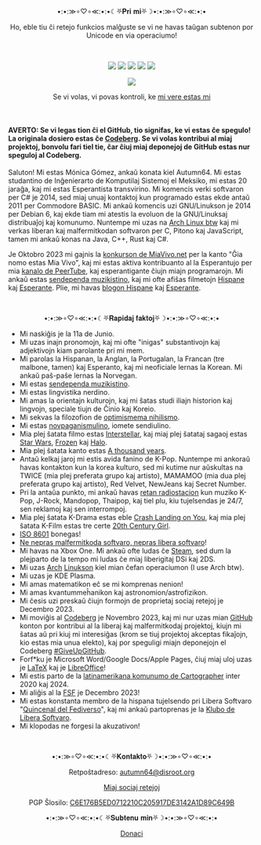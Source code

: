 <p align="center">•:•:≫∘♡∘≪:•:•☾⛧𝐏𝐫𝐢 𝐦𝐢⛧☽•:•:≫∘♡∘≪:•:•</p>

<p align="center">Ho, eble tiu ĉi retejo funkcios malĝuste se vi ne havas taŭgan subtenon por Unicode en via operaciumo!</p>

<br>

<p align="center">
<img src="https://img.shields.io/badge/ŝi-pink?label=pronomoj&style=for-the-badge">
<img src="https://img.shields.io/badge/17-limegreen?label=deponejoj&style=for-the-badge">
<img src="https://img.shields.io/liberapay/patrons/autumn64.svg?logo=liberapay&style=for-the-badge">
<img src="https://img.shields.io/badge/2014-tan?label=programistino%20ekde&style=for-the-badge">
<img src="https://img.shields.io/badge/Arch-blue?label=distro&style=for-the-badge">
</p>

<p align="center">
<img src="https://www.autumn64.xyz/res/fsf_member.png">
</p>

<p align="center">
Se vi volas, vi povas kontroli, ke <a href="https://www.autumn64.xyz/key.html">mi vere estas mi</a>
</p>

<br>

#### AVERTO: Se vi legas tion ĉi el GitHub, tio signifas, ke vi estas ĉe spegulo! La originala dosiero estas ĉe [Codeberg](https://codeberg.org/Autumn64/AboutMe/src/branch/main/README.md). Se vi volas kontribui al miaj projektoj, bonvolu fari tiel tie, ĉar ĉiuj miaj deponejoj de GitHub estas nur speguloj al Codeberg.

Saluton! Mi estas Mónica Gómez, ankaŭ konata kiel Autumn64. Mi estas studantino de Inĝenierarto de Komputilaj Sistemoj el Meksiko, mi estas 20 jaraĝa, kaj mi estas Esperantista transvirino. Mi komencis verki softvaron per C# je 2014, sed miaj unuaj kontaktoj kun programado estas ekde antaŭ 2011 per Commodore BASIC. Mi ankaŭ komencis uzi GNU/Linukson je 2014 per Debian 6, kaj ekde tiam mi atestis la evoluon de la GNU/Linuksaj distribuaĵoj kaj komunumo. Nuntempe mi uzas na [Arch Linux btw](https://archlinux.org/) kaj mi verkas liberan kaj malfermitkodan softvaron per C, Pitono kaj JavaScript, tamen mi ankaŭ konas na Java, C++, Rust kaj C#.

Je Oktobro 2023 mi gajnis la [konkurson de MiaVivo.net](https://www.miavivo.net/?status/1-1-1698395536) per la kanto "Ĝia nomo estas Mia Vivo", kaj mi estas aktiva kontribuanto al la Esperantujo per mia [kanalo de PeerTube](https://tube.tchncs.de/a/autumn64/video-channels), kaj esperantigante ĉiujn miajn programarojn. Mi ankaŭ estas [sendependa muzikistino](https://music.autumn64.xyz/), kaj mi ofte afiŝas filmetojn [Hispane](https://video.hardlimit.com/c/autumn64/videos) kaj [Esperante](https://tube.tchncs.de/c/autumn64.eo/videos). Plie, mi havas [blogon Hispane](https://blog.autumn64.xyz/) kaj [Esperante](https://blogo.autumn64.xyz/).

<br>

<p align="center">•:•:≫∘♡∘≪:•:•☾⛧𝐑𝐚𝐩𝐢𝐝𝐚𝐣 𝐟𝐚𝐤𝐭𝐨𝐣⛧☽•:•:≫∘♡∘≪:•:•</p>

- Mi naskiĝis je la 11a de Junio.
- Mi uzas inajn pronomojn, kaj mi ofte "inigas" substantivojn kaj adjektivojn kiam parolante pri mi mem.
- Mi parolas la Hispanan, la Anglan, la Portugalan, la Francan (tre malbone, tamen) kaj Esperanto, kaj mi neoficiale lernas la Korean. Mi ankaŭ paŝ-paŝe lernas la Norvegan.
- Mi estas [sendependa muzikistino](https://music.autumn64.xyz).
- Mi estas lingvistika nerdino.
- Mi amas la orientajn kulturojn, kaj mi ŝatas studi iliajn historion kaj lingvojn, speciale tiujn de Ĉinio kaj Koreio.
- Mi sekvas la filozofion de [optimismema nihilismo](https://redirect.invidious.io/watch?v=MBRqu0YOH14).
- Mi estas [novpaganismulino](https://elcovengenz.net/), iomete sendiulino.
- Mia plej ŝatata filmo estas [Interstellar](https://eo.wikipedia.org/wiki/Interstellar), kaj miaj plej ŝatataj sagaoj estas [Star Wars](https://eo.wikipedia.org/wiki/Star_Wars), [Frozen](https://en.wikipedia.org/wiki/Frozen_(franchise)) kaj [Halo](https://en.wikipedia.org/wiki/Halo_(franchise)).
- Mia plej ŝatata kanto estas [A thousand years](https://redirect.invidious.io/watch?v=rtOvBOTyX00).
- Antaŭ kelkaj jaroj mi estis avida fanino de K-Pop. Nuntempe mi ankoraŭ havas kontakton kun la korea kulturo, sed mi kutime nur aŭskultas na TWICE (mia plej preferata grupo kaj artisto), MAMAMOO (mia dua plej preferata grupo kaj artisto), Red Velvet, NewJeans kaj Secret Number.
- Pri la antaŭa punkto, mi ankaŭ havas [retan radiostacion](https://yazhouradio.autumn64.xyz) kun muziko K-Pop, J-Rock, Mandopop, Thaipop, kaj tiel plu, kiu tujelsendas je 24/7, sen reklamoj kaj sen interrompoj.
- Mia plej ŝatata K-Drama estas eble [Crash Landing on You](https://en.wikipedia.org/wiki/Crash_Landing_on_You), kaj mia plej ŝatata K-Film estas tre certe [20th Century Girl](https://en.wikipedia.org/wiki/20th_Century_Girl).
- [ISO 8601](https://en.wikipedia.org/wiki/ISO_8601) bonegas!
- [Ne nepras malfermitkoda softvaro, nepras libera softvaro](https://ploum.net/2023-06-19-more-rms.html)!
- Mi havas na Xbox One. Mi ankaŭ ofte ludas ĉe [Steam](https://steamcommunity.com/profiles/76561199486117495/), sed dum la plejparto de la tempo mi ludas ĉe miaj liberigitaj DSi kaj 2DS.
- Mi uzas [Arch](https://archlinux.org/) [Linukson](https://pawb.social/post/5079071) kiel mian ĉefan operaciumon (I use Arch btw).
- Mi uzas je KDE Plasma.
- Mi amas matematikon eĉ se mi komprenas nenion!
- Mi amas kvantummeĥanikon kaj astronomion/astrofizikon.
- Mi ĉesis uzi preskaŭ ĉiujn formojn de proprietaj sociaj retejoj je Decembro 2023.
- Mi moviĝis al [Codeberg](https://codeberg.org/Autumn64) je Novembro 2023, kaj mi nur uzas mian [GitHub](https://github.com/Autumn64) konton por kontribui al la liberaj kaj malfermitkodaj projektoj, kiujn mi ŝatas aŭ pri kiuj mi interesiĝas (krom se tiuj projektoj akceptas fikaĵojn, kio estas mia unua elekto), kaj por speguligi miajn deponejojn el Codeberg [#GiveUpGitHub](https://sfconservancy.org/GiveUpGitHub/).
- Forf*ku je Microsoft Word/Google Docs/Apple Pages, ĉiuj miaj uloj uzas je [LaTeX](https://www.latex-project.org/) kaj je [LibreOffice](https://www.libreoffice.org/)!
- Mi estis parto de la [latinamerikana komunumo de Cartographer](https://www.halo2.online/forums/) inter 2020 kaj 2024.
- Mi aliĝis al la [FSF](https://www.fsf.org/) je Decembro 2023!
- Mi estas konstanta membro de la hispana tujelsendo pri Libera Softvaro "[Quincenal del Fediverso](https://fediverse.tv/c/clubdesoftwarelibre/)", kaj mi ankaŭ partoprenas je la [Klubo de Libera Softvaro](https://softlibre.com.ar/).
- Mi klopodas ne forgesi la akuzativon!

<br>

<p align="center">•:•:≫∘♡∘≪:•:•☾⛧𝐊𝐨𝐧𝐭𝐚𝐤𝐭𝐨⛧☽•:•:≫∘♡∘≪:•:•</p>

<p align="center">Retpoŝtadreso: <a href="mailto:autumn64@disroot.org">autumn64@disroot.org</a></p>

<p align="center"><a href="https://www.autumn64.xyz/social.html">Miaj sociaj retejoj</a></p>
<p align="center">PGP Ŝlosilo: <a href="https://www.autumn64.xyz/key.html">C6E176B5ED0712210C205917DE3142A1D89C649B</a></p>

<p align="center">•:•:≫∘♡∘≪:•:•☾⛧𝐒𝐮𝐛𝐭𝐞𝐧𝐮 𝐦𝐢𝐧⛧☽•:•:≫∘♡∘≪:•:•</p>

<p align="center"><a href="https://www.autumn64.xyz/donate.html">Donaci</a></p>
